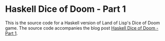 # Haskell Dice of Doom - Part 1

This is the source code for a Haskell version of Land of Lisp's Dice 
of Doom game. The source code accompanies the blog post 
[Haskell Dice of Doom - Part 1](http://derekmcloughlin.github.io/2014/09/13/Haskell-Dice-Of-Doom-Part-1/).


